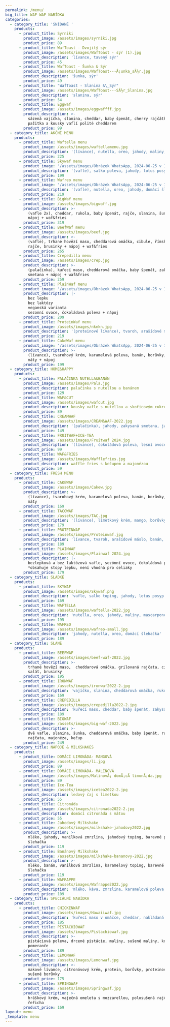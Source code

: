 ```yaml
---
permalink: /menu/
big_title: WAF-WAF NABÍDKA
categories:
  - category_title: 'SNÍDANĚ '
    products:
      - product_title: Syrniki
        product_image: /assets/images/syrniki.jpg
        product_price: 89
      - product_title: WafToast - Dvojitý sýr
        product_image: /assets/images/WafToast - sýr (1).jpg
        product_description: 'lívance, tavený sýr'
        product_price: 45
      - product_title: WafToast - Šunka & Sýr
        product_image: /assets/images/WafToast---Å¡unka_sÃ½r.jpg
        product_description: 'šunka, sýr'
        product_price: 49
      - product_title: "WafToast - Slanina &\_Sýr"
        product_image: /assets/images/WafToast---SÃ½r_Slanina.jpg
        product_description: 'slanina, sýr'
        product_price: 54
      - product_title: Eggwaf
        product_image: /assets/images/eggwaffff.jpg
        product_description: >-
          sázená vajíčka, slanina, cheddar, baby špenát, cherry rajčátka,
          pažitka a kousky vaflí polité cheddarem
        product_price: 99
  - category_title: AKČNÍ MENU
    products:
      - product_title: Waftella menu
        product_image: /assets/images/waftellamenu.jpg
        product_description: '(lívance), nutella, oreo, jahody, maliny, mascarpone + nápoj'
        product_price: 225
      - product_title: Skywaf menu
        product_image: '/assets/images/Obrázek WhatsApp, 2024-06-25 v 12.47.35_af5c2cfb.jpg'
        product_description: '(vafle), salko poleva, jahody, lotus posyp + nápoj'
        product_price: 199
      - product_title: Wafreo menu
        product_image: '/assets/images/Obrázek WhatsApp, 2024-06-25 v 12.47.34_5f85d5aa.jpg'
        product_description: '(vafle), nutella, oreo, jahody, domácí šlehačka + nápoj'
        product_price: 219
      - product_title: BigWaf menu
        product_image: /assets/images/bigwaff.jpg
        product_description: >-
          (vafle 2x), cheddar, rukola, baby špenát, rajče, slanina, šunka +
          nápoj + waf&fries
        product_price: 319
      - product_title: BeefWaf menu
        product_image: /assets/images/beef.jpg
        product_description: >-
          (vafle), trhané hovězí maso, cheddarová omáčka, cibule, římský salát,
          rajče, brusinky + nápoj + waf&fries
        product_price: 265
      - product_title: Crepedilla menu
        product_image: /assets/images/crep.jpg
        product_description: >-
          (palačinka), kuřecí maso, cheddarová omáčka, baby špenát, zakysaná
          smetana + nápoj + waf&fries
        product_price: 259
      - product_title: PlainWaf menu
        product_image: '/assets/images/Obrázek WhatsApp, 2024-06-25 v 12.47.33_32704ae2.jpg'
        product_description: |-
          bez lepku
          bez laktózy
          veganská varianta
          sezonní ovoce, čokoládová poleva + nápoj
        product_price: 209
      - product_title: ProteinWaf menu
        product_image: /assets/images/nknkn.jpg
        product_description: '(proteinové lívance), tvaroh, arašídové máslo, banán'
        product_price: 219
      - product_title: CakeWaf menu
        product_image: '/assets/images/Obrázek WhatsApp, 2024-06-25 v 12.47.33_8eaa7549.jpg'
        product_description: >-
          (lívance), tvarohový krém, karamelová poleva, banán, borůvky, lístek
          máty + nápoj
        product_price: 199
  - category_title: HOME&HAPPY
    products:
      - product_title: PALAČINKA NUTELLA&BANÁN
        product_image: /assets/images/Pala.jpg
        product_description: palačinka s nutellou a banánem
        product_price: 129
      - product_title: WAF&CUT
        product_image: /assets/images/wafcut.jpg
        product_description: kousky vafle s nutellou a skořicovým cukrem
        product_price: 89
      - product_title: CREAMWAF
        product_image: /assets/images/CREAM&WAF-2022.jpg
        product_description: '(palačinka), jahody, zakysaná smetana, jahodová poleva'
        product_price: 149
      - product_title: FRUITWAF+ICE-TEA
        product_image: /assets/images/Fruitwaf 2024.jpg
        product_description: '(lívance), čokoládová poleva, lesní ovoce, banán'
        product_price: 99
      - product_title: WAF&FRIES
        product_image: /assets/images/Wafflefries.jpg
        product_description: waffle fries s kečupem a majonézou
        product_price: 59
  - category_title: FRESH MENU
    products:
      - product_title: CAKEWAF
        product_image: /assets/images/Cakew.jpg
        product_description: >-
          (lívance), tvarohový krém, karamelová poleva, banán, borůvky, lístek
          máty
        product_price: 169
      - product_title: TACOWAF
        product_image: /assets/images/TAC.jpg
        product_description: '(lívance), limetkový krém, mango, borůvky, jahody, lístek máty'
        product_price: 179
      - product_title: PROTEINWAF
        product_image: /assets/images/Proteinwaf.jpg
        product_description: 'lívance, tvaroh, arašídové máslo, banán, cookies sušenky'
        product_price: 189
      - product_title: PLAINWAF
        product_image: /assets/images/Plainwaf 2024.jpg
        product_description: |-
          bezlepková a bez laktózová vafle, sezónní ovoce, čokoládová poleva
          *obsahuje stopy lepku, není vhodná pro celiaky
        product_price: 179
  - category_title: SLADKÉ
    products:
      - product_title: SKYWAF
        product_image: /assets/images/Skywaf.png
        product_description: 'vafle, salko toping, jahody, lotus posyp a sušenka'
        product_price: 169
      - product_title: WAFTELLA
        product_image: /assets/images/waftella-2022.jpg
        product_description: 'nutella, oreo, jahody, maliny, mascarpone'
        product_price: 195
      - product_title: WAFREO
        product_image: /assets/images/wafreo-small.jpg
        product_description: 'jahody, nutella, oreo, domácí šlehačka'
        product_price: 189
  - category_title: SLANÉ
    products:
      - product_title: BEEFWAF
        product_image: /assets/images/beef-waf-2022.jpg
        product_description: >-
          trhané hovězí maso,  cheddarová omáčka, grilovaná rajčata, cibule,
          salát, brusinky
        product_price: 195
      - product_title: IRONWAF
        product_image: /assets/images/ironwaf2022-2.jpg
        product_description: 'vajíčko, slanina, cheddarová omáčka, rukola'
        product_price: 169
      - product_title: CREPEDILLA
        product_image: /assets/images/crepedilla2022-2.jpg
        product_description: 'kuřecí maso, cheddar, baby špenát, zakysaná smetana'
        product_price: 189
      - product_title: BIGWAF
        product_image: /assets/images/big-waf-2022.jpg
        product_description: >-
          dvě vafle, slanina, šunka, cheddarová omáčka, baby špenát, rukola,
          rajčata, majonéza, kečup
        product_price: 249
  - category_title: NÁPOJE & MILKSHAKES
    products:
      - product_title: DOMÁCÍ LIMONÁDA- MANGOVÁ
        product_image: /assets/images/li.jpg
        product_price: 89
      - product_title: DOMÁCÍ LIMONÁDA- MALINOVÁ
        product_image: /assets/images/MalinovÃ¡ domÃ¡cÃ­ limonÃ¡da.jpg
        product_price: 89
      - product_title: Ice-Tea
        product_image: /assets/images/icetea2022-2.jpg
        product_description: ledový čaj s limetkou
        product_price: 55
      - product_title: Citronáda
        product_image: /assets/images/citronada2022-2.jpg
        product_description: domácí citronáda s mátou
        product_price: 55
      - product_title: Jahodový Milkshake
        product_image: /assets/images/milkshake-jahodovy2022.jpg
        product_description: >-
          mléko, jahody, vanilková zmrzlina, jahodový toping, barevné posypky,
          šlehačka
        product_price: 119
      - product_title: Banánový Milkshake
        product_image: /assets/images/milkshake-bananovy-2022.jpg
        product_description: >-
          mléko, banán, vanilková zmrzlina, karamelový toping, barevné posypky,
          šlehačka
        product_price: 119
      - product_title: WAFRAPPE
        product_image: /assets/images/Wafrappe2022.jpg
        product_description: 'mléko, káva, zmrzlina, karamelová poleva, domácí šlehačka'
        product_price: 109
  - category_title: SPECIÁLNÍ NABÍDKA
    products:
      - product_title: CHICKENWAF
        product_image: /assets/images/Hawaiiwaf.jpg
        product_description: 'kuřecí maso v omáčce, cheddar, nakládaná cibule, řeřicha  '
        product_price: 185
      - product_title: PISTACHIOWAF
        product_image: /assets/images/Pistachiowaf.jpg
        product_description: >-
          pistáciová poleva, drcené pistácie, maliny, sušené maliny, kousky
          pomeranče
        product_price: 189
      - product_title: LEMONWAF
        product_image: /assets/images/Lemonwaf.jpg
        product_description: >-
          makové lívance, citronóvový krém, protein, borůvky, proteinové křupky,
          sušené borůvky
        product_price: 175
      - product_title: SPRINGWAF
        product_image: /assets/images/Springwaf.jpg
        product_description: >-
          hráškový krém, vaječná omeleta s mozzarellou, polosušená rajčata,
          řeřicha 
        product_price: 169
layout: menu
_template: menu
---
```


